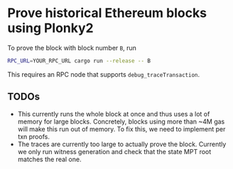 # Prove historical Ethereum blocks using Plonky2

To prove the block with block number `B`, run

```bash
RPC_URL=YOUR_RPC_URL cargo run --release -- B
```

This requires an RPC node that supports `debug_traceTransaction`.

## TODOs

- This currently runs the whole block at once and thus uses a lot of memory for large blocks. Concretely, blocks using more than ~4M gas will make this run out of memory. To fix this, we need to implement per txn proofs.
- The traces are currently too large to actually prove the block. Currently we only run witness generation and check that the state MPT root matches the real one.
